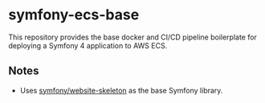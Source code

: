 # symfony-ecs-base

This repository provides the base docker and CI/CD pipeline boilerplate for deploying a Symfony 4 application to AWS ECS.

## Notes

- Uses [symfony/website-skeleton](https://github.com/symfony/website-skeleton) as the base Symfony library.
